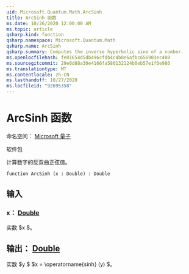 ```yaml
---
uid: Microsoft.Quantum.Math.ArcSinh
title: ArcSinh 函数
ms.date: 10/26/2020 12:00:00 AM
ms.topic: article
qsharp.kind: function
qsharp.namespace: Microsoft.Quantum.Math
qsharp.name: ArcSinh
qsharp.summary: Computes the inverse hyperbolic sine of a number.
ms.openlocfilehash: fe01654d5db496cfdb4c4b8e6afbc656903ec480
ms.sourcegitcommit: 29e0d88a30e4166fa580132124b0eb57e1f0e986
ms.translationtype: MT
ms.contentlocale: zh-CN
ms.lasthandoff: 10/27/2020
ms.locfileid: "92695358"
---
```

# <a name="arcsinh-function"></a>ArcSinh 函数

命名空间： [Microsoft 量子](xref:Microsoft.Quantum.Math)

软件包 [](https://nuget.org/packages/)


计算数字的反双曲正弦值。

```qsharp
function ArcSinh (x : Double) : Double
```


## <a name="input"></a>输入

### <a name="x--double"></a>x： [Double](xref:microsoft.quantum.lang-ref.double)

实数 $x $。



## <a name="output--double"></a>输出： [Double](xref:microsoft.quantum.lang-ref.double)

实数 $y $ $x = \operatorname{sinh} (y) $。